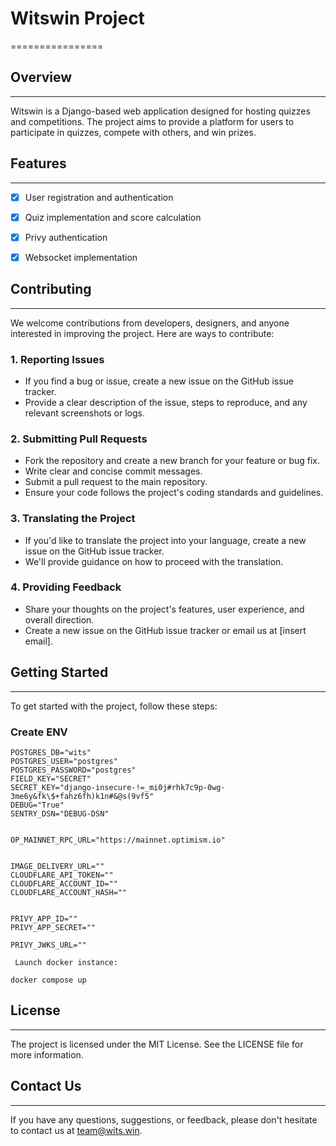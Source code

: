 

# Witswin Project
================

## Overview
--------

Witswin is a Django-based web application designed for hosting quizzes and competitions. The project aims to provide a platform for users to participate in quizzes, compete with others, and win prizes.

## Features
--------


- [x] User registration and authentication
- [x] Quiz implementation and score calculation
- [x] Privy authentication
- [x] Websocket implementation


## Contributing
------------

We welcome contributions from developers, designers, and anyone interested in improving the project. Here are ways to contribute:

### 1. Reporting Issues

* If you find a bug or issue, create a new issue on the GitHub issue tracker.
* Provide a clear description of the issue, steps to reproduce, and any relevant screenshots or logs.

### 2. Submitting Pull Requests

* Fork the repository and create a new branch for your feature or bug fix.
* Write clear and concise commit messages.
* Submit a pull request to the main repository.
* Ensure your code follows the project's coding standards and guidelines.

### 3. Translating the Project

* If you'd like to translate the project into your language, create a new issue on the GitHub issue tracker.
* We'll provide guidance on how to proceed with the translation.

### 4. Providing Feedback

* Share your thoughts on the project's features, user experience, and overall direction.
* Create a new issue on the GitHub issue tracker or email us at [insert email].

## Getting Started
---------------

To get started with the project, follow these steps:

### Create ENV
```env
POSTGRES_DB="wits"
POSTGRES_USER="postgres"
POSTGRES_PASSWORD="postgres"
FIELD_KEY="SECRET"
SECRET_KEY="django-insecure-!=_mi0j#rhk7c9p-0wg-3me6y&fk\$+fahz6fh)k1n#&@s(9vf5"
DEBUG="True"
SENTRY_DSN="DEBUG-DSN"


OP_MAINNET_RPC_URL="https://mainnet.optimism.io"


IMAGE_DELIVERY_URL=""
CLOUDFLARE_API_TOKEN=""
CLOUDFLARE_ACCOUNT_ID=""
CLOUDFLARE_ACCOUNT_HASH=""


PRIVY_APP_ID=""
PRIVY_APP_SECRET=""

PRIVY_JWKS_URL=""
```

` Launch docker instance:`

```
docker compose up
```



## License
-------

The project is licensed under the MIT License. See the LICENSE file for more information.

<!-- ## Acknowledgments
---------------

We'd like to thank the following contributors for their help and support:

* [Insert names] -->

## Contact Us
------------

If you have any questions, suggestions, or feedback, please don't hesitate to contact us at team@wits.win.